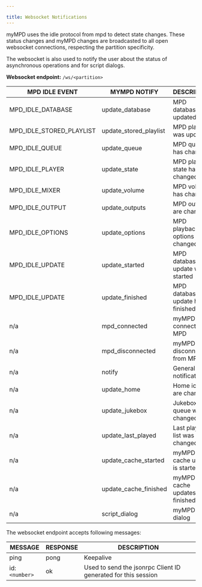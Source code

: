 ```yaml
---

title: Websocket Notifications
---
```


myMPD uses the idle protocol from mpd to detect state changes. These status changes and myMPD changes are broadcasted to all open websocket connections, respecting the partition specificity.

The websocket is also used to notify the user about the status of asynchronous operations and for script dialogs.

**Websocket endpoint:** `/ws/<partition>`

| MPD IDLE EVENT | MYMPD NOTIFY | DESCRIPTION |
|----------------|--------------| ----------- |
| MPD_IDLE_DATABASE | update_database | MPD database was updated |
| MPD_IDLE_STORED_PLAYLIST | update_stored_playlist | MPD playlist was updated |
| MPD_IDLE_QUEUE | update_queue | MPD queue has changed |
| MPD_IDLE_PLAYER | update_state | MPD player state has changed |
| MPD_IDLE_MIXER | update_volume | MPD volume has changed |
| MPD_IDLE_OUTPUT | update_outputs | MPD outputs are changed |
| MPD_IDLE_OPTIONS | update_options | MPD playback options are changed |
| MPD_IDLE_UPDATE | update_started | MPD database update was started |
| MPD_IDLE_UPDATE | update_finished | MPD database update has finished |
| n/a | mpd_connected | myMPD connected to MPD |
| n/a | mpd_disconnected | myMPD disconnected from MPD |
| n/a | notify | General notification |
| n/a | update_home | Home icons are changed |
| n/a | update_jukebox | Jukebox queue was changed |
| n/a | update_last_played | Last played list was changed |
| n/a | update_cache_started | myMPD cache update is started |
| n/a | update_cache_finished | myMPD cache updates has finished |
| n/a | script_dialog | myMPD script dialog |

The websocket endpoint accepts following messages:

| MESSAGE | RESPONSE | DESCRIPTION |
| ------- | -------- | ----------- |
| ping | pong | Keepalive |
| id:`<number>` | ok | Used to send the jsonrpc Client ID generated for this session |

